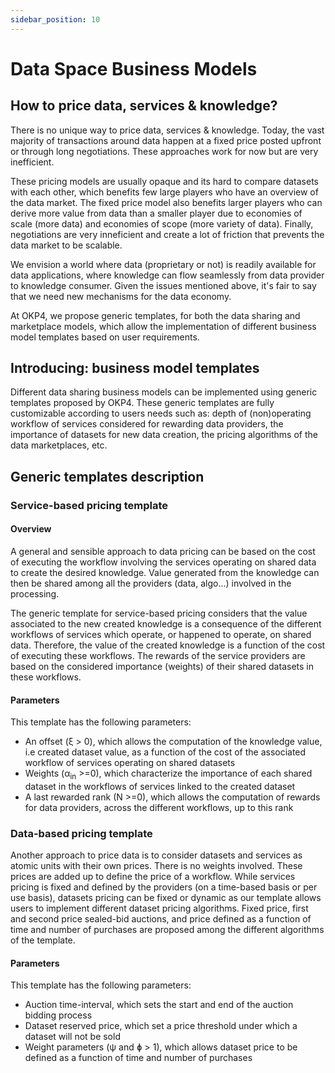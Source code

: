 ```yaml
---
sidebar_position: 10
---
```


# Data Space Business Models

## How to price data, services & knowledge?

There is no unique way to price data, services & knowledge. Today, the vast majority of transactions around data happen at a fixed price posted upfront or through long negotiations. These approaches work for now but are very inefficient.

These pricing models are usually opaque and its hard to compare datasets with each other, which benefits few large players who have an overview of the data market. The fixed price model also benefits larger players who can derive more value from data than a smaller player due to economies of scale (more data) and economies of scope (more variety of data). Finally, negotiations are very inneficient and create a lot of friction that prevents the data market to be scalable.

We envision a world where data (proprietary or not) is readily available for data applications, where knowledge can flow seamlessly from data provider to knowledge consumer. Given the issues mentioned above, it's fair to say that we need new mechanisms for the data economy.

At OKP4, we propose generic templates, for both the data sharing and marketplace models, which allow the implementation of different business model templates based on user requirements.

## Introducing: business model templates

Different data sharing business models can be implemented using generic templates proposed by OKP4. These generic templates are fully customizable according to users needs such as: depth of (non)operating workflow of services considered for rewarding data providers, the importance of datasets for new data creation, the pricing algorithms of the data marketplaces, etc.

## Generic templates description

### Service-based pricing template

#### Overview

A general and sensible approach to data pricing can be based on the cost of executing the workflow involving the services operating on shared data to create the desired knowledge. Value generated from the knowledge can then be shared among all the providers (data, algo...) involved in the processing.

The generic template for service-based pricing considers that the value associated to the new created knowledge is a consequence of the different workflows of services which operate, or happened to operate, on shared data. Therefore, the value of the created knowledge is a function of the cost of executing these workflows. The rewards of the service providers are based on the considered importance (weights) of their shared datasets in these workflows.

#### Parameters

This template has the following parameters:

- An offset (&xi; > 0), which allows the computation of the knowledge value, i.e created dataset value, as a function of the cost of the associated workflow of services operating on shared datasets
- Weights (&alpha;<sub>in</sub> >=0), which characterize the importance of each shared dataset in the workflows of services linked to the created dataset
- A last rewarded rank (N >=0), which allows the computation of rewards for data providers, across the different workflows, up to this rank

### Data-based pricing template

Another approach to price data is to consider datasets and services as atomic units with their own prices. There is no weights involved. These prices are added up to define the price of a workflow. While services pricing is fixed and defined by the providers (on a time-based basis or per use basis), datasets pricing can be fixed or dynamic as our template allows users to implement different dataset pricing algorithms. Fixed price, first and second price sealed-bid auctions, and price defined as a function of time and number of purchases are proposed among the different algorithms of the template.

#### Parameters

This template has the following parameters:

- Auction time-interval, which sets the start and end of the auction bidding process
- Dataset reserved price, which set a price threshold under which a dataset will not be sold
- Weight parameters (&psi; and &#632; > 1), which allows dataset price to be defined as a function of time and number of purchases
